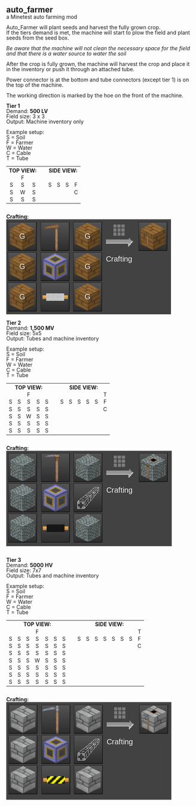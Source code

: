 
<h2 style="margin-bottom: 0px">auto_farmer</h2>
<div style="line-height: 1;">
    a Minetest auto farming mod
    <br />
    <br />
    Auto_Farmer will plant seeds and harvest the fully grown crop.
    <br />
    If the tiers demand is met, the machine will start to plow the field and plant seeds from the seed box.
    <br />
    <br />
    <em>Be aware that the machine will not clean the necessary space for the field and that there is a water source to water the soil</em>
    <br />
    <br /> After the crop is fully grown, the machine will harvest the crop and place it in the inventory or push it through an attached tube.
    <br />
    <br /> Power connector is at the bottom and tube connectors (except tier 1) is on the top of the machine.
    <br />
    <br /> The working direction is marked by the hoe on the front of the machine.
    <br />
    <br /> <strong>Tier 1</strong>
    <br /> Demand: <strong>500 LV</strong>
    <br /> Field size: 3 x 3
    <br /> Output: Machine inventory only
    <br />
    <br /> Example setup:
    <br /> S = Soil
    <br /> F = Farmer
    <br /> W = Water
    <br /> C = Cable
    <br /> T = Tube
    <table style="text-align: center;">
        <tbody>
            <tr>
                <th colspan="3">TOP VIEW:</th>
                <th colspan="2">&nbsp;</th>
                <th colspan="4">SIDE VIEW:</th>
            </tr>
            <tr>
                <td>&nbsp;</td>
                <td>F</td>
                <td colspan="7">&nbsp;</td>
            </tr>
            <tr>
                <td>S</td>
                <td>S</td>
                <td>S</td>
                <td colspan="2">&nbsp;</td>
                <td>S</td>
                <td>S</td>
                <td>S</td>
                <td>F</td>
            </tr>
            <tr>
                <td>S</td>
                <td>W</td>
                <td>S</td>
                <td colspan="5">&nbsp;</td>
                <td>C</td>
            </tr>
            <tr>
                <td>S</td>
                <td>S</td>
                <td>S</td>
            </tr>
        </tbody>
    </table>
    <br /><strong>Crafting:</strong><br />
    <img src="https://raw.githubusercontent.com/belom/auto_farmer/master/screenshots/farmer_lv_craft.png" />
    <br />
    <br />
    <strong>Tier 2</strong>
    <br />
    Demand: <strong>1,500 MV</strong>
    <br />
    Field size: 5x5
    <br />
    Output: Tubes and machine inventory
    <br />
    <br />
    Example setup:
    <br />
    S = Soil
    <br />
    F = Farmer
    <br />
    W = Water
    <br />
    C = Cable
    <br />
    T = Tube
    <table style="text-align: center;">
        <tbody>
            <tr>
                <th colspan="5">TOP VIEW:</th>
                <th colspan="2">&nbsp;</th>
                <th colspan="6">SIDE VIEW:</th>
            </tr>
            <tr>
                <td colspan="2">&nbsp;</td>
                <td>F</td>
                <td colspan="9">&nbsp;</td>
                <td>T</td>
            </tr>
            <tr>
                <td>S</td>
                <td>S</td>
                <td>S</td>
                <td>S</td>
                <td>S</td>
                <td colspan="2">&nbsp;</td>
                <td>S</td>
                <td>S</td>
                <td>S</td>
                <td>S</td>
                <td>S</td>
                <td>F</td>
            </tr>
            <tr>
                <td>S</td>
                <td>S</td>
                <td>S</td>
                <td>S</td>
                <td>S</td>
                <td colspan="7">&nbsp;</td>
                <td>C</td>
            </tr>
            <tr>
                <td>S</td>
                <td>S</td>
                <td>W</td>
                <td>S</td>
                <td>S</td>
            </tr>
            <tr>
                <td>S</td>
                <td>S</td>
                <td>S</td>
                <td>S</td>
                <td>S</td>
            </tr>
            <tr>
                <td>S</td>
                <td>S</td>
                <td>S</td>
                <td>S</td>
                <td>S</td>
            </tr>
        </tbody>
    </table>
    <br /><strong>Crafting:</strong><br />
    <img src="https://raw.githubusercontent.com/belom/auto_farmer/master/screenshots/farmer_mv_craft.png" />
    <br />
    <br />
    <br /><b>Tier 3</b>
    <br /> Demand: <strong>5000 HV</strong>
    <br /> Field size: 7x7
    <br /> Output: Tubes and machine inventory
    <br />
    <br /> Example setup:
    <br /> S = Soil
    <br /> F = Farmer
    <br /> W = Water
    <br /> C = Cable
    <br /> T = Tube</p>
    <table style="text-align: center;">
        <tbody>
            <tr>
                <th colspan="7">TOP VIEW:</th>
                <th colspan="2">&nbsp;</th>
                <th colspan="8">SIDE VIEW:</th>
            </tr>
            <tr>
                <td colspan="3">&nbsp;</td>
                <td>F</td>
                <td colspan="12">&nbsp;</td>
                <td>T</td>
            </tr>
            <tr>
                <td>S</td>
                <td>S</td>
                <td>S</td>
                <td>S</td>
                <td>S</td>
                <td>S</td>
                <td>S</td>
                <td colspan="2">&nbsp;</td>
                <td>S</td>
                <td>S</td>
                <td>S</td>
                <td>S</td>
                <td>S</td>
                <td>S</td>
                <td>S</td>
                <td>F</td>
            </tr>
            <tr>
                <td>S</td>
                <td>S</td>
                <td>S</td>
                <td>S</td>
                <td>S</td>
                <td>S</td>
                <td>S</td>
                <td colspan="9">&nbsp;</td>
                <td>C</td>
            </tr>
            <tr>
                <td>S</td>
                <td>S</td>
                <td>S</td>
                <td>S</td>
                <td>S</td>
                <td>S</td>
                <td>S</td>
            </tr>
            <tr>
                <td>S</td>
                <td>S</td>
                <td>S</td>
                <td>W</td>
                <td>S</td>
                <td>S</td>
                <td>S</td>
            </tr>
            <tr>
                <td>S</td>
                <td>S</td>
                <td>S</td>
                <td>S</td>
                <td>S</td>
                <td>S</td>
                <td>S</td>
            </tr>
            <tr>
                <td>S</td>
                <td>S</td>
                <td>S</td>
                <td>S</td>
                <td>S</td>
                <td>S</td>
                <td>S</td>
            </tr>
            <tr>
                <td>S</td>
                <td>S</td>
                <td>S</td>
                <td>S</td>
                <td>S</td>
                <td>S</td>
                <td>S</td>
            </tr>
        </tbody>
    </table>
    <br /><strong>Crafting:</strong><br />
    <img src="https://raw.githubusercontent.com/belom/auto_farmer/master/screenshots/farmer_hv_craft.png" />
    <br />
</div>

